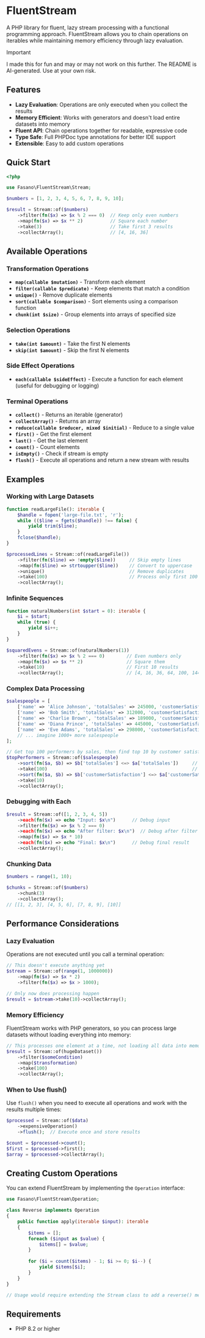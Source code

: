 # FluentStream

A PHP library for fluent, lazy stream processing with a functional programming approach. FluentStream allows you to chain operations on iterables while maintaining memory efficiency through lazy evaluation.

> [!IMPORTANT]  
> I made this for fun and may or may not work on this further. The README is AI-generated. Use at your own risk.

## Features

- **Lazy Evaluation**: Operations are only executed when you collect the results
- **Memory Efficient**: Works with generators and doesn't load entire datasets into memory
- **Fluent API**: Chain operations together for readable, expressive code
- **Type Safe**: Full PHPDoc type annotations for better IDE support
- **Extensible**: Easy to add custom operations

## Quick Start

```php
<?php

use Fasano\FluentStream\Stream;

$numbers = [1, 2, 3, 4, 5, 6, 7, 8, 9, 10];

$result = Stream::of($numbers)
    ->filter(fn($x) => $x % 2 === 0)  // Keep only even numbers
    ->map(fn($x) => $x ** 2)          // Square each number
    ->take(3)                         // Take first 3 results
    ->collectArray();                 // [4, 16, 36]
```

## Available Operations

### Transformation Operations

- **`map(callable $mutation)`** - Transform each element
- **`filter(callable $predicate)`** - Keep elements that match a condition
- **`unique()`** - Remove duplicate elements
- **`sort(callable $comparison)`** - Sort elements using a comparison function
- **`chunk(int $size)`** - Group elements into arrays of specified size

### Selection Operations

- **`take(int $amount)`** - Take the first N elements
- **`skip(int $amount)`** - Skip the first N elements

### Side Effect Operations

- **`each(callable $sideEffect)`** - Execute a function for each element (useful for debugging or logging)

### Terminal Operations

- **`collect()`** - Returns an iterable (generator)
- **`collectArray()`** - Returns an array
- **`reduce(callable $reducer, mixed $initial)`** - Reduce to a single value
- **`first()`** - Get the first element
- **`last()`** - Get the last element
- **`count()`** - Count elements
- **`isEmpty()`** - Check if stream is empty
- **`flush()`** - Execute all operations and return a new stream with results

## Examples

### Working with Large Datasets

```php
function readLargeFile(): iterable {
    $handle = fopen('large-file.txt', 'r');
    while (($line = fgets($handle)) !== false) {
        yield trim($line);
    }
    fclose($handle);
}

$processedLines = Stream::of(readLargeFile())
    ->filter(fn($line) => !empty($line))     // Skip empty lines
    ->map(fn($line) => strtoupper($line))    // Convert to uppercase
    ->unique()                               // Remove duplicates
    ->take(100)                              // Process only first 100
    ->collectArray();
```

### Infinite Sequences

```php
function naturalNumbers(int $start = 0): iterable {
    $i = $start;
    while (true) {
        yield $i++;
    }
}

$squaredEvens = Stream::of(naturalNumbers(1))
    ->filter(fn($x) => $x % 2 === 0)        // Even numbers only
    ->map(fn($x) => $x ** 2)                // Square them
    ->take(10)                              // First 10 results
    ->collectArray();                       // [4, 16, 36, 64, 100, 144, 196, 256, 324, 400]
```

### Complex Data Processing

```php
$salespeople = [
    ['name' => 'Alice Johnson', 'totalSales' => 245000, 'customerSatisfaction' => 4.8],
    ['name' => 'Bob Smith', 'totalSales' => 312000, 'customerSatisfaction' => 4.2],
    ['name' => 'Charlie Brown', 'totalSales' => 189000, 'customerSatisfaction' => 4.9],
    ['name' => 'Diana Prince', 'totalSales' => 445000, 'customerSatisfaction' => 4.7],
    ['name' => 'Eve Adams', 'totalSales' => 298000, 'customerSatisfaction' => 4.6],
    // ... imagine 1000+ more salespeople
];

// Get top 100 performers by sales, then find top 10 by customer satisfaction
$topPerformers = Stream::of($salespeople)
    ->sort(fn($a, $b) => $b['totalSales'] <=> $a['totalSales'])     // Sort by sales (desc)
    ->take(100)                                                     // Top 100 by sales
    ->sort(fn($a, $b) => $b['customerSatisfaction'] <=> $a['customerSatisfaction']) // Sort by satisfaction (desc)
    ->take(10)
    ->collectArray();
```

### Debugging with Each

```php
$result = Stream::of([1, 2, 3, 4, 5])
    ->each(fn($x) => echo "Input: $x\n")      // Debug input
    ->filter(fn($x) => $x % 2 === 0)
    ->each(fn($x) => echo "After filter: $x\n")  // Debug after filter
    ->map(fn($x) => $x * 10)
    ->each(fn($x) => echo "Final: $x\n")      // Debug final result
    ->collectArray();
```

### Chunking Data

```php
$numbers = range(1, 10);

$chunks = Stream::of($numbers)
    ->chunk(3)
    ->collectArray();
// [[1, 2, 3], [4, 5, 6], [7, 8, 9], [10]]
```

## Performance Considerations

### Lazy Evaluation

Operations are not executed until you call a terminal operation:

```php
// This doesn't execute anything yet
$stream = Stream::of(range(1, 1000000))
    ->map(fn($x) => $x * 2)
    ->filter(fn($x) => $x > 1000);

// Only now does processing happen
$result = $stream->take(10)->collectArray();
```

### Memory Efficiency

FluentStream works with PHP generators, so you can process large datasets without loading everything into memory:

```php
// This processes one element at a time, not loading all data into memory
$result = Stream::of(hugeDataset())
    ->filter($someCondition)
    ->map($transformation)
    ->take(100)
    ->collectArray();
```

### When to Use flush()

Use `flush()` when you need to execute all operations and work with the results multiple times:

```php
$processed = Stream::of($data)
    ->expensiveOperation()
    ->flush();  // Execute once and store results

$count = $processed->count();
$first = $processed->first();
$array = $processed->collectArray();
```

## Creating Custom Operations

You can extend FluentStream by implementing the `Operation` interface:

```php
use Fasano\FluentStream\Operation;

class Reverse implements Operation
{
    public function apply(iterable $input): iterable
    {
        $items = [];
        foreach ($input as $value) {
            $items[] = $value;
        }
        
        for ($i = count($items) - 1; $i >= 0; $i--) {
            yield $items[$i];
        }
    }
}

// Usage would require extending the Stream class to add a reverse() method
```

## Requirements

- PHP 8.2 or higher